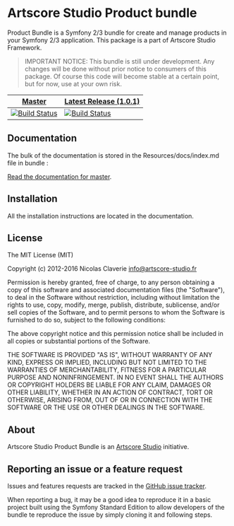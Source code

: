 # Artscore Studio Product bundle

Product Bundle is a Symfony 2/3 bundle for create and manage products in your Symfony 2/3 application. This package is a part of Artscore Studio Framework.

> IMPORTANT NOTICE: This bundle is still under development. Any changes will be done without prior notice to consumers of this package. Of course this code will become stable at a certain point, but for now, use at your own risk.

| [Master](https://github.com/artscorestudio/product-bundle) | [Latest Release (1.0.1)](https://github.com/artscorestudio/product-bundle/releases/tag/1.0.1) |
| ------ | -------------- |
| [![Build Status](https://travis-ci.org/artscorestudio/product-bundle.svg?branch=master)](https://travis-ci.org/artscorestudio/product-bundle) | [![Build Status](https://travis-ci.org/artscorestudio/product-bundle.svg?branch=1.0.1)](https://travis-ci.org/artscorestudio/product-bundle) |

## Documentation

The bulk of the documentation is stored in the Resources/docs/index.md file in bundle :

[Read the documentation for master](https://github.com/artscorestudio/product-bundle/blob/master/Resources/doc/index.md).

## Installation

All the installation instructions are located in the documentation.

## License

The MIT License (MIT)

Copyright (c) 2012-2016 Nicolas Claverie <info@artscore-studio.fr>

Permission is hereby granted, free of charge, to any person obtaining a copy of
this software and associated documentation files (the "Software"), to deal in
the Software without restriction, including without limitation the rights to
use, copy, modify, merge, publish, distribute, sublicense, and/or sell copies of
the Software, and to permit persons to whom the Software is furnished to do so,
subject to the following conditions:

The above copyright notice and this permission notice shall be included in all
copies or substantial portions of the Software.

THE SOFTWARE IS PROVIDED "AS IS", WITHOUT WARRANTY OF ANY KIND, EXPRESS OR
IMPLIED, INCLUDING BUT NOT LIMITED TO THE WARRANTIES OF MERCHANTABILITY, FITNESS
FOR A PARTICULAR PURPOSE AND NONINFRINGEMENT. IN NO EVENT SHALL THE AUTHORS OR
COPYRIGHT HOLDERS BE LIABLE FOR ANY CLAIM, DAMAGES OR OTHER LIABILITY, WHETHER
IN AN ACTION OF CONTRACT, TORT OR OTHERWISE, ARISING FROM, OUT OF OR IN
CONNECTION WITH THE SOFTWARE OR THE USE OR OTHER DEALINGS IN THE SOFTWARE.

## About

Artscore Studio Product Bundle is an [Artscore Studio](http://www.artscore-studio.fr) initiative.

## Reporting an issue or a feature request

Issues and features requests are tracked in the [GitHub issue tracker](https://github.com/artscorestudio/product-bundle/issues).

When reporting a bug, it may be a good idea to reproduce it in a basic project built using the Symfony Standard Edition to allow developers of the bundle te reproduce the issue by simply cloning it and following steps.
